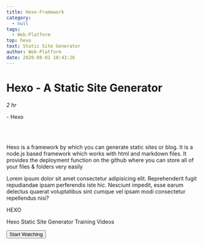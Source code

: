 ```yaml
---
title: Hexo-Framework
category:
  - null
tags:
  - Web-Platform
top: hexo
text: Static Site Generator
author: Web-Platform
date: 2020-08-01 10:43:26
---
```


<div class="justify-center mx-auto md:flex">
  <div class="w-11/12 mx-auto md:w-2/4 ">
    <div class="">
      <div class="flex items-center">
        <i class="w-12 h-12 pt-4 pl-1 text-xl text-center text-white bg-gray-700 rounded-full fa fa-play"></i>
        <h1 class="ml-4 text-center ">Hexo - A Static Site Generator </h1>
      </div>
      <div class="flex mt-4">
        <p><i class="ml-2 fa fa-clock-o" aria-hidden="true"> 2 hr</i></p>
        <p class="ml-2">- Hexo</p>
      </div>
    </div> 
    <p class="mt-4 ml-2 font-light tracking-wide"> 
      Hexo is a framework by which you can generate static sites or blog.
      It is a node.js based framework which works with html and markdown files. 
      It provides the deployment function on the github where you can store all 
      of your files & folders very easily
    </p>
    <p class="mt-4 ml-2 font-light tracking-wide">
      Lorem ipsum dolor sit amet consectetur adipisicing elit. Reprehenderit fugit repudiandae ipsam perferendis iste hic. Nesciunt impedit, esse earum delectus quaerat voluptatibus sint cumque vel ipsam modi consectetur repellendus nisi?
    </p>
  </div>
  <div class="flex justify-center mt-8 md:w-1/3 md:mt-0 ">
     <div class="justify-center w-1/3">
        <div class="w-40 h-40 -ml-1 text-white bg-blue-600 rounded-full ">
           <p class="pt-16 text-4xl text-center">HEXO</p>
        </div>
        <p class="mt-8 text-sm text-center text-white">Hexo Static Site Generator Training Videos</p>
        <a class="-ml-10" href="#">
          <button class="w-64 px-8 py-4 mt-12 text-white bg-gray-700 rounded-lg text-md">Start Watching </button>
        </a>
      </div>
  </div>
</div>

